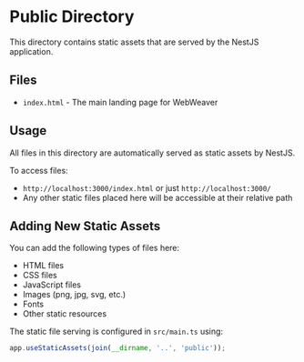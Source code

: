 # Public Directory

This directory contains static assets that are served by the NestJS application.

## Files

- `index.html` - The main landing page for WebWeaver

## Usage

All files in this directory are automatically served as static assets by NestJS.

To access files:
- `http://localhost:3000/index.html` or just `http://localhost:3000/`
- Any other static files placed here will be accessible at their relative path

## Adding New Static Assets

You can add the following types of files here:
- HTML files
- CSS files
- JavaScript files
- Images (png, jpg, svg, etc.)
- Fonts
- Other static resources

The static file serving is configured in `src/main.ts` using:
```typescript
app.useStaticAssets(join(__dirname, '..', 'public'));
```
